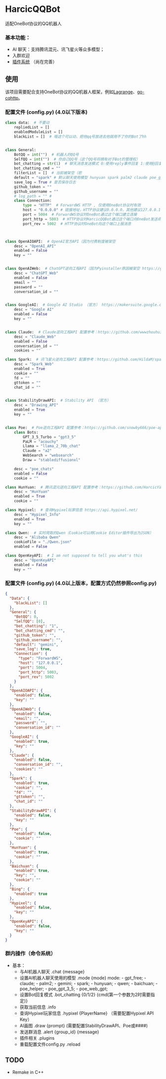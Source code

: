 # HarcicQQBot
适配OneBot协议的QQ机器人


### 基本功能：
- AI 聊天：支持腾讯混元、讯飞星火等众多模型；
- 入群欢迎
- [插件系统](https://github.com/HarcicYang/HarcicQQBot/blob/main/plugin.md) （尚在完善）

## 使用
该项目需要配合支持OneBot协议的QQ机器人框架，例如[Lagrange](https://github.com/LagrangeDev/Lagrange.Core)、[go-cqhttp](https://github.com/Mrs4s/go-cqhttp)。

### 配置文件 (config.py) (4.0以下版本)
~~~ python
class data:  # 不要动
    repliedList = []
    enabledModuleList = []
    blackList = []  # 哦这个可以动，把他qq号放进去他就用不了你的Bot了hh


class General:
    BotQQ = int("")  # 机器人的QQ号
    SelfQQ = int("")  # 你自己QQ号（这个QQ号将拥有对于Bot的管理权）
    bot_chatting = str(1)  # 聊天消息发送模式 0:使用reply事件回复 1:使用@回复 2:使用指定的命令回复（需要配置bot_chatting_cmd） QQ号:回复时@指定用户的QQ
    bot_chatting_cmd = ""
    filterList = []  # 当前被架空（悲
    default = "spark" # 默认聊天使用模型 hunyuan spark palm2 claude poe_gpt_3_5 poe_palm poe_llama poe_claude
    save_log = True # 是否保存日志
    github_token = ""
    github_username = ""
    # log_path = "" # 
    class Connection:
        type = "HTTP"  # ForwardWS HTTP , 仅使用OneBot协议时有效
        host = "0.0.0.0" # 链接地址，HTTP协议建议0.0.0.0，其他建议127.0.0.1  目前强制向127.0.0.1上报消息发送、回复等内容 (记得按需编辑control.html，一般无需)
        port = 5004  # ForwardWS协议时OneBot通过这个端口建立连接
        port_http = 5003  # HTTP协议时HarcicQQBot通过这个端口向OneBot发送命令
        port_rev = 5002  # HTTP协议时OneBot向这个端口上报消息



class OpenAIOAPI:  # OpenAI官方API（因为付费制度被架空
    desc = "OpenAI_API"
    enabled = False
    key = ""


class OpenAIWeb:  # ChatGPT逆向工程API（因为Pyinstaller原因被架空 https://github.com/acheong08/ChatGPT
    desc = "ChatGPT_Web"
    enabled = False
    email = ""
    password = ""
    conversation_id = ""


class GoogleAI:  # Google AI Studio （官方） https://makersuite.google.com/
    desc = "Google AI"
    enabled = False
    key = ""


class Claude:  # Claude逆向工程API 配置参考：https://github.com/wwwzhouhui/Claude2-PyAPI
    desc = "Claude_Web"
    enabled = False
    conversation_id = ""
    cookies = ""

class Spark:  # 讯飞星火逆向工程API 配置参考：https://github.com/HildaM/sparkdesk-api
    desc = "Spark_Web"
    enabled = True
    cookie = ""
    fd = ""
    gttoken = ""
    chat_id = ""


class StabilityDrawAPI:  # Stability API （官方）
    desc = "Drawing_API"
    enabled = True
    key = ""


class Poe:  # Poe逆向工程API 配置参考：https://github.com/snowby666/poe-api-wrapper
    class Bots:
        GPT_3_5_Turbo = "gpt3_5"
        PaLM = "acouchy"
        Llama = "llama_2_70b_chat"
        Claude = "a2"
        WebSearch = "websearch"
        Draw = "stablediffusionxl"

    desc = "poe_chats"
    enabled = False
    cookie = ""

class HunYuan:  # 腾讯混元逆向工程API 配置参考：https://github.com/HarcicYang/rev_HunYuan
    desc = "HunYuan"
    enabled = True
    cookie = ""

class Hypixel:  # 查询Hypixel玩家信息 https://api.hypixel.net/
    desc = "Hypixel_Info"
    enabled = True
    key = ""

class Qwen:  # 实时爬取的Qwen（Cookie可以用Cookie Editor插件导出为JSON）
    desc = "Alibaba Qwen"
    cookieFile = "./Qwen.json"
    enabled = False

class OpenKeyAPI:  # I am not supposed to tell you what's this
    desc = "OpenKeyAPI"
    enabled = False
    key = ""
~~~

### 配置文件 (config.py) (4.0以上版本，配置方式仍然参照config.py)
~~~ json
{
  "Data": {
    "blackList": []
  },
  "General": {
    "BotQQ": 0,
    "SelfQQ": [0],
    "bot_chatting": "1",
    "bot_chatting_cmd": "",
    "github_token": "",
    "github_username": "",
    "default": "gemini",
    "save_log": true,
    "Connection": {
      "type": "ForwardWS",
      "host": "127.0.0.1",
      "port": 5004,
      "port_http": 5003,
      "port_rev": 5002
    }
  },
  "OpenAIOAPI": {
    "enabled": false,
    "key": ""
  },
  "OpenAIWeb": {
    "enabled": false,
    "email": "",
    "password": "",
    "conversation_id": ""
  },
  "GoogleAI": {
    "enabled": true,
    "key": ""
  },
  "Claude": {
    "enabled": false,
    "conversation_id": "",
    "cookies": ""
  },
  "Spark": {
    "enabled": true,
    "cookie": "",
    "fd": "",
    "gttoken": "",
    "chat_id": ""
  },
  "StabilityDrawAPI": {
    "enabled": false,
    "key": ""
  },
  "Poe": {
    "enabled": false,
    "cookie": ""
  },
  "HunYuan": {
    "enabled": true,
    "cookie": ""
  },
  "Baichuan": {
    "enabled": true,
    "key": "",
    "cookie": ""
  },
  "Bing": {
    "enabled": true
  },
  "Hypixel": {
    "enabled": false,
    "key": ""
  },
  "OpenKeyAPI": {
    "enabled": false,
    "key": ""
  }
}
~~~

### 群内操作（命令系统）
- 基本：
  - 与AI机器人聊天 .chat {message}
  - 设置AI机器人聊天使用的模型 .mode {mode}
      mode:
        - gpt_free;
        - claude;
        - palm2;
        - gemini;
        - spark;
        - hunyuan;
        - qwen;
        - baichuan;
        - poe_helper;
        - poe_gpt_3_5;
        - poe_web_gpt;
  - 设置Bot回复模式 .bot_chatting {0/1/2} {cmd(第一个参数为2时需要指定)}
  - 获取当前信息 .info
  - 查询Hypixel玩家信息 .hypixel {PlayerName} （需要配置Hypixel API Key）
  - AI画图 .draw {prompt} (需要配置StabilityDrawAPI、Poe或####)
  - 发送群消息 .alert {group_id} {message}
  - 插件相关 .plugins
  - 重载配置文件config.py .reload


## TODO
- Remake in C++
